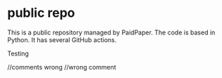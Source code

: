 # public repo

This is a public repository managed by PaidPaper. The code is based in Python. It has several GitHub actions.

Testing

//comments wrong
//wrong comment
